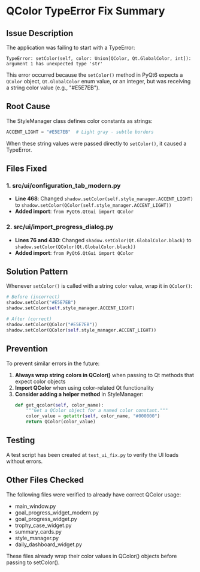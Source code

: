 # QColor TypeError Fix Summary

## Issue Description

The application was failing to start with a TypeError:
```
TypeError: setColor(self, color: Union[QColor, Qt.GlobalColor, int]): argument 1 has unexpected type 'str'
```

This error occurred because the `setColor()` method in PyQt6 expects a `QColor` object, `Qt.GlobalColor` enum value, or an integer, but was receiving a string color value (e.g., "#E5E7EB").

## Root Cause

The StyleManager class defines color constants as strings:
```python
ACCENT_LIGHT = "#E5E7EB"  # Light gray - subtle borders
```

When these string values were passed directly to `setColor()`, it caused a TypeError.

## Files Fixed

### 1. **src/ui/configuration_tab_modern.py**
- **Line 468**: Changed `shadow.setColor(self.style_manager.ACCENT_LIGHT)` to `shadow.setColor(QColor(self.style_manager.ACCENT_LIGHT))`
- **Added import**: `from PyQt6.QtGui import QColor`

### 2. **src/ui/import_progress_dialog.py**
- **Lines 76 and 430**: Changed `shadow.setColor(Qt.GlobalColor.black)` to `shadow.setColor(QColor(Qt.GlobalColor.black))`
- **Added import**: `from PyQt6.QtGui import QColor`

## Solution Pattern

Whenever `setColor()` is called with a string color value, wrap it in `QColor()`:

```python
# Before (incorrect)
shadow.setColor("#E5E7EB")
shadow.setColor(self.style_manager.ACCENT_LIGHT)

# After (correct)
shadow.setColor(QColor("#E5E7EB"))
shadow.setColor(QColor(self.style_manager.ACCENT_LIGHT))
```

## Prevention

To prevent similar errors in the future:

1. **Always wrap string colors in QColor()** when passing to Qt methods that expect color objects
2. **Import QColor** when using color-related Qt functionality
3. **Consider adding a helper method** in StyleManager:
   ```python
   def get_qcolor(self, color_name):
       """Get a QColor object for a named color constant."""
       color_value = getattr(self, color_name, "#000000")
       return QColor(color_value)
   ```

## Testing

A test script has been created at `test_ui_fix.py` to verify the UI loads without errors.

## Other Files Checked

The following files were verified to already have correct QColor usage:
- main_window.py
- goal_progress_widget_modern.py
- goal_progress_widget.py
- trophy_case_widget.py
- summary_cards.py
- style_manager.py
- daily_dashboard_widget.py

These files already wrap their color values in QColor() objects before passing to setColor().